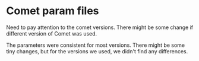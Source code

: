 # Comet param files
Need to pay attention to the comet versions. There might be some change if different version of Comet was used.

The parameters were consistent for most versions. There might be some tiny changes, but for the versions we used, we didn't find any differences.
